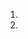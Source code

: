 1. <meta http-equiv="Content-Security-Policy" content="default-src 'none';">
2. <meta http-equiv="Content-Security-Policy" content="default-src 'none'; font-src https://fonts.googleapis.com">